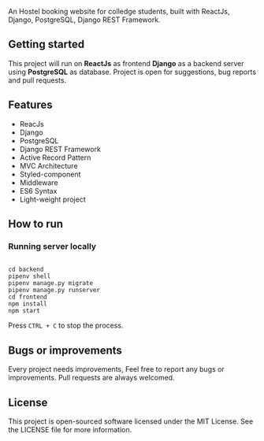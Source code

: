 <!-- # [INTEGROWEAR](https://integrowears.herokuapp.com/ 'INTEGROWEAR ')- An E-COMMERCE WEBSITE -->

An Hostel booking website for colledge students, built with ReactJs, Django, PostgreSQL, Django REST Framework.

## Getting started

This project will run on **ReactJs** as frontend **Django** as a backend server using **PostgreSQL** as database. Project is open for suggestions, bug reports and pull requests.

## Features

- ReacJs 
- Django
- PostgreSQL
- Django REST Framework
- Active Record Pattern
- MVC Architecture
- Styled-component
- Middleware
- ES6 Syntax
- Light-weight project


## How to run

### Running server locally

```

cd backend
pipenv shell
pipenv manage.py migrate
pipenv manage.py runserver
cd frontend
npm install
npm start

```

Press `CTRL + C` to stop the process.

## Bugs or improvements

Every project needs improvements, Feel free to report any bugs or improvements. Pull requests are always welcomed.

## License

This project is open-sourced software licensed under the MIT License. See the LICENSE file for more information.


